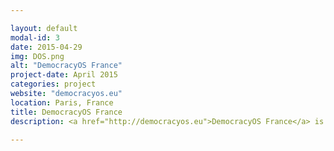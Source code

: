 ```yaml
---

layout: default
modal-id: 3
date: 2015-04-29
img: DOS.png
alt: "DemocracyOS France"
project-date: April 2015
categories: project
website: "democracyos.eu"
location: Paris, France
title: DemocracyOS France
description: <a href="http://democracyos.eu">DemocracyOS France</a> is a french NGO that promotes in France the open source software for collective decision making, DemocracyOS. Our mission is to adapt the existing to software to french local needs and help communities take a shot at more open and collaborative governance system. Our association is 15+ members large, we've undertaken big project with big cities like Paris and Nanterre. Part of our activities involve advocacy to impose open source software in public civic tech application to bring the transparency imperative to the technical level.

---
```


